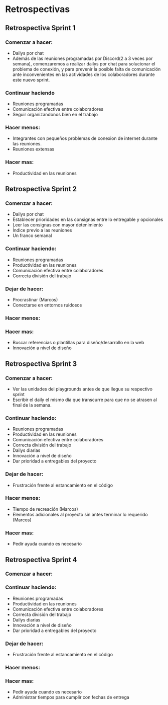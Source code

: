 # Retrospectivas
## Retrospectiva Sprint 1

### Comenzar a hacer:
- Dailys por chat
- Además de las reuniones programadas por Discord(2 a 3 veces por semana), comenzaremos a realizar dailys por chat para solucionar el problema de conexión, y para prevenir la posible falta de comunicación ante inconvenientes en las actividades de los colaboradores durante este nuevo sprint.

### Continuar haciendo
- Reuniones programadas
- Comunicación efectiva entre colaboradores
- Seguir organizandonos bien en el trabajo

### Hacer menos:
- Integrantes con pequeños problemas de conexion de internet durante las reuniones.
- Reuniones extensas

### Hacer mas: 
- Productividad en las reuniones


## Retrospectiva Sprint 2

### Comenzar a hacer:
- Dailys por chat
- Establecer prioridades en las consignas entre lo entregable y opcionales
- Leer las consignas con mayor detenimiento
- Índice previo a las reuniones
- Un franco semanal

### Continuar haciendo:
- Reuniones programadas
- Productividad en las reuniones
- Comunicación efectiva entre colaboradores
- Correcta división del trabajo

### Dejar de hacer:
- Procrastinar (Marcos)
- Conectarse en entornos ruidosos

### Hacer menos:


### Hacer mas: 
- Buscar referencias o plantillas para diseño/desarrollo en la web
- Innovación a nivel de diseño


## Retrospectiva Sprint 3

### Comenzar a hacer:
- Ver las unidades del playgrounds antes de que llegue su respectivo sprint
- Escribir el daily el mismo día que transcurre para que no se atrasen al final de la semana.

### Continuar haciendo:
- Reuniones programadas
- Productividad en las reuniones
- Comunicación efectiva entre colaboradores
- Correcta división del trabajo
- Dailys diarias
- Innovación a nivel de diseño
- Dar prioridad a entregables del proyecto

### Dejar de hacer:
- Frustración frente al estancamiento en el código

### Hacer menos:
- Tiempo de recreación (Marcos)
- Elementos adicionales al proyecto sin antes terminar lo requerido (Marcos)

### Hacer mas: 
- Pedir ayuda cuando es necesario

## Retrospectiva Sprint 4

### Comenzar a hacer:


### Continuar haciendo:
- Reuniones programadas
- Productividad en las reuniones
- Comunicación efectiva entre colaboradores
- Correcta división del trabajo
- Dailys diarias
- Innovación a nivel de diseño
- Dar prioridad a entregables del proyecto

### Dejar de hacer:
- Frustración frente al estancamiento en el código

### Hacer menos:


### Hacer mas: 
- Pedir ayuda cuando es necesario
- Administrar tiempos para cumplir con fechas de entrega

